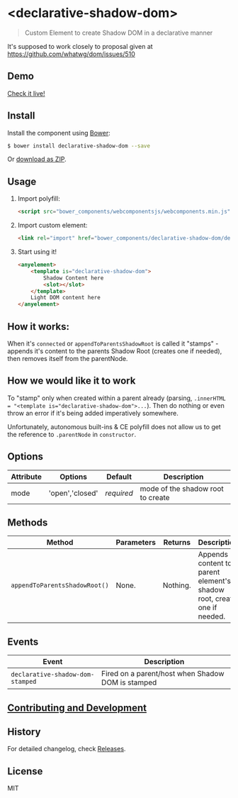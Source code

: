 # &lt;declarative-shadow-dom&gt;

> Custom Element to create Shadow DOM in a declarative manner

It's supposed to work closely to proposal given at https://github.com/whatwg/dom/issues/510

## Demo

[Check it live!](http://tomalec.github.io/declarative-shadow-dom)

## Install

Install the component using [Bower](http://bower.io/):

```sh
$ bower install declarative-shadow-dom --save
```

Or [download as ZIP](https://github.com/tomalec/declarative-shadow-dom/archive/master.zip).

## Usage

1. Import polyfill:

    ```html
    <script src="bower_components/webcomponentsjs/webcomponents.min.js"></script>
    ```

2. Import custom element:

    ```html
    <link rel="import" href="bower_components/declarative-shadow-dom/declarative-shadow-dom.html">
    ```

3. Start using it!

    ```html
    <anyelement>
        <template is="declarative-shadow-dom">
            Shadow Content here
            <slot></slot>
        </template>
        Light DOM content here
    </anyelement>
    ```

## How it works:

When it's `connected` or `appendToParentsShadowRoot` is called it "stamps" - appends it's content to the parents Shadow Root (creates one if needed), then removes itself from the parentNode.

## How we would like it to work

To "stamp" only when created within a parent already (parsing, `.innerHTML = "<template is="declarative-shadow-dom">...`). Then do nothing or even throw an error if it's being added imperatively somewhere.

Unfortunately, autonomous built-ins & CE polyfill does not allow us to get the reference to `.parentNode` in `constructor`.


## Options

Attribute     | Options         | Default      | Description
---           | ---             | ---          | ---
mode          | 'open','closed' | *required*   | mode of the shadow root to create

## Methods

Method        | Parameters   | Returns     | Description
---           | ---          | ---         | ---
`appendToParentsShadowRoot()`   | None.        | Nothing.    | Appends content to parent element's shadow root, create one if needed.

## Events

Event                            | Description
---                              | ---
`declarative-shadow-dom-stamped` | Fired on a parent/host when Shadow DOM is stamped


## [Contributing and Development](CONTRIBUTING.md)

## History

For detailed changelog, check [Releases](https://github.com/tomalec/declarative-shadow-dom/releases).

## License

MIT
